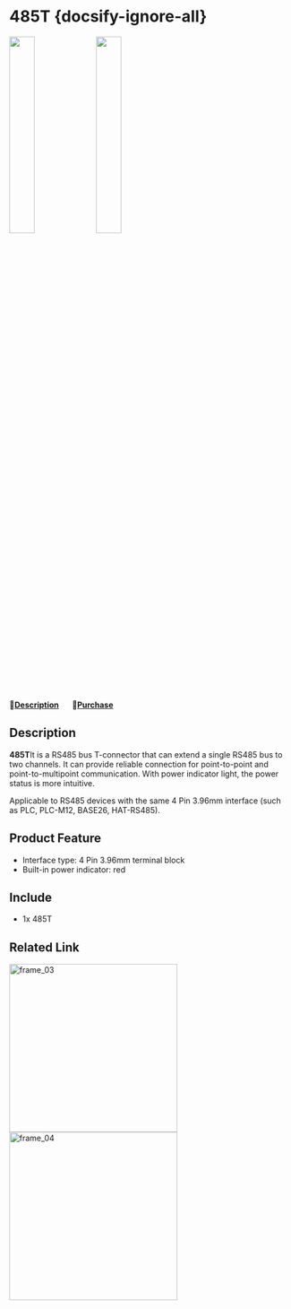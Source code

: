 # 485T {docsify-ignore-all}

<img src="assets/img/product_pics/accessory/frame_01.jpg" width="30%" height="30%">

<img src="assets/img/product_pics/accessory/frame_02.jpg" width="30%" height="30%">

:memo:**[Description](#Description)**&nbsp;&nbsp;&nbsp;&nbsp;&nbsp;&nbsp;🛒**[Purchase](https://m5stack.com/collections/m5-accessory/products/frame-panel-extended-install-components)**

## Description

**485T**It is a RS485 bus T-connector that can extend a single RS485 bus to two channels. It can provide reliable connection for point-to-point and point-to-multipoint communication. With power indicator light, the power status is more intuitive.

Applicable to RS485 devices with the same 4 Pin 3.96mm interface (such as PLC, PLC-M12, BASE26, HAT-RS485).


## Product Feature

- Interface type: 4 Pin 3.96mm terminal block
- Built-in power indicator: red

## Include

-  1x 485T

## Related Link

<img src="assets/img/product_pics/accessory/frame_03.jpg" alt="frame_03" width="300px" height="300px">

<img src="assets/img/product_pics/accessory/frame_04.jpg" alt="frame_04" width="300px" height="300px">

